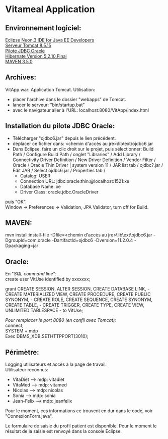 Vitameal Application
====================

Environnement logiciel:
-----------------------
[Eclipse Neon.3 IDE for Java EE Developers](http://www.eclipse.org/downloads/eclipse-packages/)  
[Serveur Tomcat 8.5.15](http://tomcat.apache.org/download-80.cgi#8.5.15)  
[Pilote JDBC Oracle](http://www.oracle.com/technetwork/database/enterprise-edition/jdbc-112010-090769.html)  
[Hibernate Version 5.2.10.Final](http://hibernate.org/orm/)  
[MAVEN 3.5.0](https://maven.apache.org/download.cgi)  

Archives:
---------
VitApp.war: Application Tomcat. Utilisation:  
- placer l'archive dans le dossier "webapps" de Tomcat.  
- lancer le serveur: "bin/startup.bat"  
- avec le navigateur aller à l'URL: localhost:8080/VitApp/index.html

Installation du pilote JDBC Oracle:
-----------------------------------
* Télécharger "ojdbc6.jar" depuis le lien précédent.  
* déplacer ce fichier dans: <chemin d'accès au jre>\lib\ext\ojdbc6.jar  
* Dans Eclipse, faire un clic droit sur le projet, puis sélectionner: Build Path / Configure Build Path / onglet "Libraries" / Add Library / Connectivity Driver Definition / New Driver Definition / Vendor Filter / Oracle / Oracle Thin Driver | system version 11 / JAR list tab / ojdbc?.jar / Edit JAR / Select ojdbc6.jar / Properties tab /  
    * Catalog: USER  
    * Connection URL: jdbc:oracle:thin:@localhost:1521:xe  
    * Database Name: xe  
    * Driver Class: oracle.jdbc.OracleDriver  

puis "OK".  
Window -> Preferences -> Validation, JPA Validator, turn off for Build.

MAVEN:
------
mvn install:install-file -Dfile=<chemin d'accès au jre>\lib\ext\ojdbc6.jar -DgroupId=com.oracle -DartifactId=ojdbc6 -Dversion=11.2.0.4 -Dpackaging=jar

Oracle:
-------
En "_SQL command line_":  
create user VitUse identified by xxxxxxx;

grant CREATE SESSION, ALTER SESSION, CREATE DATABASE LINK, -
  CREATE MATERIALIZED VIEW, CREATE PROCEDURE, CREATE PUBLIC SYNONYM, -
  CREATE ROLE, CREATE SEQUENCE, CREATE SYNONYM, CREATE TABLE, - 
  CREATE TRIGGER, CREATE TYPE, CREATE VIEW, UNLIMITED TABLESPACE -
  to VitUse;

_Pour remplacer le port 8080 (en confli avec Tomcat):_  
connect;  
SYSTEM + mdp  
Exec DBMS_XDB.SETHTTPPORT(3010);  

Périmètre:
----------
Logging utilisateurs et accès à la page de travail.  
Utilisateur reconnus:
- VitaDiet --> mdp: vitadiet
- VitaMed  --> mdp: vitamed
- Nicolas  --> mdp: nicolas
- Sonia    --> mdp: sonia
- Jean-Felix --> mdp: jeanfelix  

Pour le moment, ces  informations ce trouvent en dur dans le code, voir "ConnexionForm.java".

Le formulaire de saisie du profil patient est disponible. Pour le moment le résultat de la saisie est renvoyé dans la console Eclipse.

